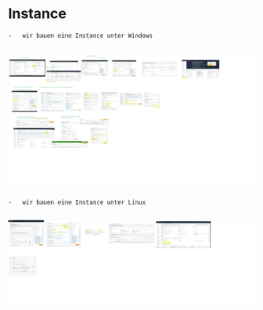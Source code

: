 # Instance

    -   wir bauen eine Instance unter Windows
    
## ![Instance-erstellen-WIN](../screens/KW20/AWS-AMI-.webp)

    -   wir bauen eine Instance unter Linux

## ![Instance-erstellen-Linux](../screens/KW20/AWS-Instance-erstellen.webp)